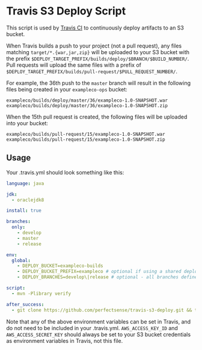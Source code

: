 # Travis S3 Deploy Script

This script is used by [Travis CI](https://travis-ci.com/) to continuously deploy artifacts to an S3 bucket.

When Travis builds a push to your project (not a pull request), any files matching `target/*.{war,jar,zip}` will be uploaded to your S3 bucket with the prefix `$DEPLOY_TARGET_PREFIX/builds/deploy/$BRANCH/$BUILD_NUMBER/`. Pull requests will upload the same files with a prefix of `$DEPLOY_TARGET_PREFIX/builds/pull-request/$PULL_REQUEST_NUMBER/`.

For example, the 36th push to the `master` branch will result in the following files being created in your `exampleco-ops` bucket:

```
exampleco/builds/deploy/master/36/exampleco-1.0-SNAPSHOT.war
exampleco/builds/deploy/master/36/exampleco-1.0-SNAPSHOT.zip
```

When the 15th pull request is created, the following files will be uploaded into your bucket:
```
exampleco/builds/pull-request/15/exampleco-1.0-SNAPSHOT.war
exampleco/builds/pull-request/15/exampleco-1.0-SNAPSHOT.zip
```

## Usage

Your .travis.yml should look something like this:

```yaml
language: java

jdk:
  - oraclejdk8

install: true

branches:
  only:
    - develop
    - master
    - release

env:
  global:
    - DEPLOY_BUCKET=exampleco-builds
    - DEPLOY_BUCKET_PREFIX=exampleco # optional if using a shared deployment bucket
    - DEPLOY_BRANCHES=develop\|release # optional - all branches defined in "branches" above is the default

script:
  - mvn -Plibrary verify

after_success:
  - git clone https://github.com/perfectsense/travis-s3-deploy.git && travis-s3-deploy/deploy.sh
```

Note that any of the above environment variables can be set in Travis, and do not need to be included in your .travis.yml. `AWS_ACCESS_KEY_ID` and `AWS_ACCESS_SECRET_KEY` should always be set to your S3 bucket credentials as environment variables in Travis, not this file.


